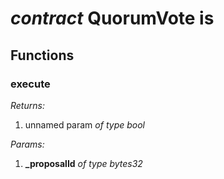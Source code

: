 
# *contract* QuorumVote is   



## Functions


###  execute

*Returns:*

 1. unnamed param *of type bool*


*Params:*

 1. **_proposalId** *of type bytes32*



